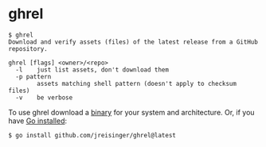 # ghrel

```
$ ghrel
Download and verify assets (files) of the latest release from a GitHub repository.

ghrel [flags] <owner>/<repo>
  -l	just list assets, don't download them
  -p pattern
    	assets matching shell pattern (doesn't apply to checksum files)
  -v	be verbose
```

To use ghrel download a [binary](https://github.com/jreisinger/ghrel/releases) for your system and architecture. Or, if you have [Go installed](https://go.dev/doc/install):

```
$ go install github.com/jreisinger/ghrel@latest
```
